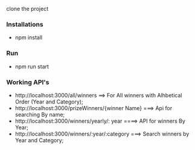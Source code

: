clone the project

### Installations
* npm install

### Run

* npm run start

### Working API's
* http://localhost:3000/all/winners                ==> For All winners with Alhbetical Order (Year and Category);
* http://localhost:3000/prizeWinners/{winner Name} ===> Api for searching By name;
* http://localhost:3000/winners/yearly/: year      ====> API for winners By Year;
* http://localhost:3000/winners/:year/:category    ===> Search winners by Year and Category;
